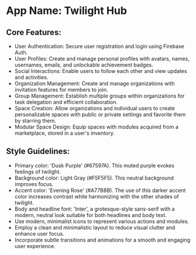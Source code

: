 # **App Name**: Twilight Hub

## Core Features:

- User Authentication: Secure user registration and login using Firebase Auth.
- User Profiles: Create and manage personal profiles with avatars, names, usernames, emails, and unlockable achievement badges.
- Social Interactions: Enable users to follow each other and view updates and activities.
- Organization Management: Create and manage organizations with invitation features for members to join.
- Group Management: Establish multiple groups within organizations for task delegation and efficient collaboration.
- Space Creation: Allow organizations and individual users to create personalizable spaces with public or private settings and favorite them by starring them.
- Modular Space Design: Equip spaces with modules acquired from a marketplace, stored in a user's inventory.

## Style Guidelines:

- Primary color: 'Dusk Purple' (#67597A). This muted purple evokes feelings of twilight.
- Background color: Light Gray (#F5F5F5). This neutral background improves focus.
- Accent color: 'Evening Rose' (#A77B8B).  The use of this darker accent color increases contrast while harmonizing with the other shades of twilight.
- Body and headline font: 'Inter', a grotesque-style sans-serif with a modern, neutral look suitable for both headlines and body text.
- Use modern, minimalist icons to represent various actions and modules.
- Employ a clean and minimalistic layout to reduce visual clutter and enhance user focus.
- Incorporate subtle transitions and animations for a smooth and engaging user experience.